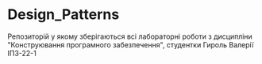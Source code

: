 # Design_Patterns
Репозиторій у якому зберігаються всі лабораторні роботи з дисципліни "Конструювання програмного забезпечення", студентки Гироль Валерії ІПЗ-22-1
